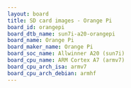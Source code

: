 ```yaml
---
layout: board
title: SD card images - Orange Pi
board_id: orangepi
board_dtb_name: sun7i-a20-orangepi
board_name: Orange Pi
board_maker_name: Orange Pi
board_soc_name: Allwinner A20 (sun7i)
board_cpu_name: ARM Cortex A7 (armv7)
board_cpu_arch_isa: armv7
board_cpu_arch_debian: armhf
---
```

